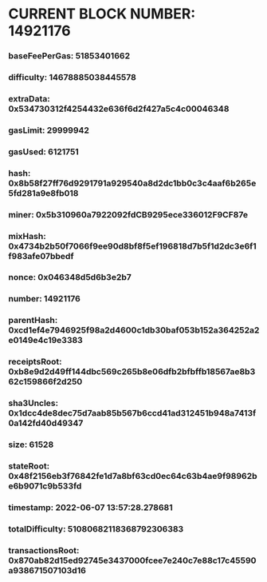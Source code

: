 # CURRENT BLOCK NUMBER: 14921176

### baseFeePerGas: 51853401662
### difficulty: 14678885038445578
### extraData: 0x534730312f4254432e636f6d2f427a5c4c00046348
### gasLimit: 29999942
### gasUsed: 6121751
### hash: 0x8b58f27ff76d9291791a929540a8d2dc1bb0c3c4aaf6b265e5fd281a9e8fb018
### miner: 0x5b310960a7922092fdCB9295ece336012F9CF87e
### mixHash: 0x4734b2b50f7066f9ee90d8bf8f5ef196818d7b5f1d2dc3e6f1f983afe07bbedf
### nonce: 0x046348d5d6b3e2b7
### number: 14921176
### parentHash: 0xcd1ef4e7946925f98a2d4600c1db30baf053b152a364252a2e0149e4c19e3383
### receiptsRoot: 0xb8e9d2d49ff144dbc569c265b8e06dfb2bfbffb18567ae8b362c159866f2d250
### sha3Uncles: 0x1dcc4de8dec75d7aab85b567b6ccd41ad312451b948a7413f0a142fd40d49347
### size: 61528
### stateRoot: 0x48f2156eb3f76842fe1d7a8bf63cd0ec64c63b4ae9f98962be6b9071c9b533fd
### timestamp: 2022-06-07 13:57:28.278681
### totalDifficulty: 51080682118368792306383
### transactionsRoot: 0x870ab82d15ed92745e3437000fcee7e240c7e88c17c45590a938671507103d16
